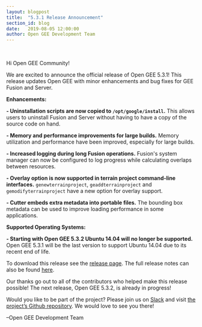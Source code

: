 ```yaml
---
layout: blogpost
title:  "5.3.1 Release Announcement"
section_id: blog
date:   2019-08-05 12:00:00
author: Open GEE Development Team
---
```


<br />

Hi Open GEE Community!
 
We are excited to announce the official release of Open GEE 5.3.1!  This release updates Open GEE with minor enhancements and bug fixes for GEE Fusion and Server.

**Enhancements:**

**- Uninstallation scripts are now copied to <code>/opt/google/install</code>.** This allows users to uninstall Fusion and Server without having to have a copy of the source code on hand.

**- Memory and performance improvements for large builds.** Memory utilization and performance have been improved, especially for large builds.

**- Increased logging during long Fusion operations.** Fusion's system manager can now be configured to log progress while calculating overlaps between resources.

**- Overlay option is now supported in terrain project command-line interfaces.** <code>genewterrainproject</code>, <code>geaddterrainproject</code> and <code>gemodifyterrainproject</code> have a new option for overlay support.

**- Cutter embeds extra metadata into portable files.** The bounding box metadata can be used to improve loading performance in some applications.

**Supported Operating Systems:**

**- Starting with Open GEE 5.3.2 Ubuntu 14.04 will no longer be supported.** Open GEE 5.3.1 will be the last version to support Ubuntu 14.04 due to its recent end of life.

To download this release see the [release page](https://github.com/google/earthenterprise/releases/tag/5.3.1-1013.12). The full release notes can also be found [here](https://www.opengee.org/geedocs/answer/7160008.html).
 
Our thanks go out to all of the contributors who helped make this release possible! The next release, Open GEE 5.3.2, is already in progress!
 
Would you like to be part of the project? Please join us on [Slack](http://slack.opengee.org/) and visit [the project’s Github repository](https://github.com/google/earthenterprise). We would love to see you there!
 
–Open GEE Development Team
